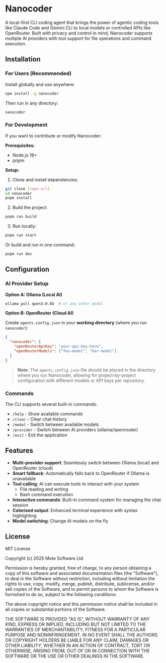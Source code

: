 # Nanocoder

A local-first CLI coding agent that brings the power of agentic coding tools like Claude Code and Gemini CLI to local models or controlled APIs like OpenRouter. Built with privacy and control in mind, Nanocoder supports multiple AI providers with tool support for file operations and command execution.

## Installation

### For Users (Recommended)

Install globally and use anywhere:

```bash
npm install -g nanocoder
```

Then run in any directory:

```bash
nanocoder
```

### For Development

If you want to contribute or modify Nanocoder:

**Prerequisites:**

- Node.js 18+
- pnpm

**Setup:**

1. Clone and install dependencies:

```bash
git clone [repo-url]
cd nanocoder
pnpm install
```

2. Build the project:

```bash
pnpm run build
```

3. Run locally:

```bash
pnpm run start
```

Or build and run in one command:

```bash
pnpm run dev
```

## Configuration

### AI Provider Setup

**Option A: Ollama (Local AI)**

```bash
ollama pull qwen3:0.6b  # or any other model
```

**Option B: OpenRouter (Cloud AI)**

Create `agents.config.json` in your **working directory** (where you run `nanocoder`):

```json
{
  "nanocoder": {
    "openRouterApiKey": "your-api-key-here",
    "openRouterModels": ["foo-model", "bar-model"]
  }
}
```

> **Note**: The `agents.config.json` file should be placed in the directory where you run Nanocoder, allowing for project-by-project configuration with different models or API keys per repository.

### Commands

The CLI supports several built-in commands:

- `/help` - Show available commands
- `/clear` - Clear chat history
- `/model` - Switch between available models
- `/provider` - Switch between AI providers (ollama/openrouter)
- `/exit` - Exit the application

## Features

- **Multi-provider support**: Seamlessly switch between Ollama (local) and OpenRouter (cloud)
- **Smart fallback**: Automatically falls back to OpenRouter if Ollama is unavailable
- **Tool calling**: AI can execute tools to interact with your system
  - File reading and writing
  - Bash command execution
- **Interactive commands**: Built-in command system for managing the chat session
- **Colorised output**: Enhanced terminal experience with syntax highlighting
- **Model switching**: Change AI models on the fly

## License

MIT License

Copyright (c) 2025 Mote Software Ltd

Permission is hereby granted, free of charge, to any person obtaining a copy
of this software and associated documentation files (the "Software"), to deal
in the Software without restriction, including without limitation the rights
to use, copy, modify, merge, publish, distribute, sublicense, and/or sell
copies of the Software, and to permit persons to whom the Software is
furnished to do so, subject to the following conditions:

The above copyright notice and this permission notice shall be included in all
copies or substantial portions of the Software.

THE SOFTWARE IS PROVIDED "AS IS", WITHOUT WARRANTY OF ANY KIND, EXPRESS OR
IMPLIED, INCLUDING BUT NOT LIMITED TO THE WARRANTIES OF MERCHANTABILITY,
FITNESS FOR A PARTICULAR PURPOSE AND NONINFRINGEMENT. IN NO EVENT SHALL THE
AUTHORS OR COPYRIGHT HOLDERS BE LIABLE FOR ANY CLAIM, DAMAGES OR OTHER
LIABILITY, WHETHER IN AN ACTION OF CONTRACT, TORT OR OTHERWISE, ARISING FROM,
OUT OF OR IN CONNECTION WITH THE SOFTWARE OR THE USE OR OTHER DEALINGS IN THE
SOFTWARE.
